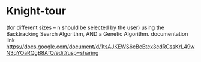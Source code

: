 # Knight-tour
(for different sizes – n should be selected by the user) using the Backtracking Search Algorithm, AND a Genetic Algorithm.
documentation link https://docs.google.com/document/d/1tsAJKEWS6cBcBtcx3cdRCssKrL49wN3qYOaRQgB8AfQ/edit?usp=sharing
